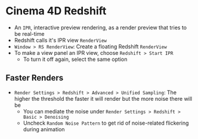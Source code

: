 # Cinema 4D Redshift

- An `IPR`, interactive preview rendering, as a render preview that tries to be real-time
- Redshift calls it's IPR view `RenderView`
- `Window > RS RenderView`: Create a floating Redshift `RenderView`
- To make a view panel an IPR view, choose `Redshift > Start IPR`
    - To turn it off again, select the same option

## Faster Renders

- `Render Settings > Redshift > Advanced > Unified Sampling`: The higher the threshold the faster it will render but the more noise there will be
    - You can mediate the noise under  `Render Settings > Redshift > Basic > Denoising`
    - Uncheck `Random Noise Pattern` to get rid of noise-related flickering during animation
